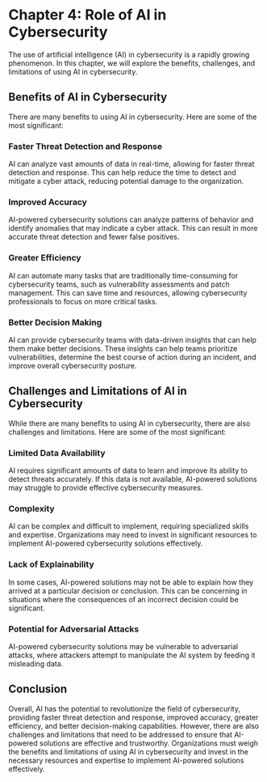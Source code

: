 Chapter 4: Role of AI in Cybersecurity
======================================

The use of artificial intelligence (AI) in cybersecurity is a rapidly growing phenomenon. In this chapter, we will explore the benefits, challenges, and limitations of using AI in cybersecurity.

Benefits of AI in Cybersecurity
-------------------------------

There are many benefits to using AI in cybersecurity. Here are some of the most significant:

### Faster Threat Detection and Response

AI can analyze vast amounts of data in real-time, allowing for faster threat detection and response. This can help reduce the time to detect and mitigate a cyber attack, reducing potential damage to the organization.

### Improved Accuracy

AI-powered cybersecurity solutions can analyze patterns of behavior and identify anomalies that may indicate a cyber attack. This can result in more accurate threat detection and fewer false positives.

### Greater Efficiency

AI can automate many tasks that are traditionally time-consuming for cybersecurity teams, such as vulnerability assessments and patch management. This can save time and resources, allowing cybersecurity professionals to focus on more critical tasks.

### Better Decision Making

AI can provide cybersecurity teams with data-driven insights that can help them make better decisions. These insights can help teams prioritize vulnerabilities, determine the best course of action during an incident, and improve overall cybersecurity posture.

Challenges and Limitations of AI in Cybersecurity
-------------------------------------------------

While there are many benefits to using AI in cybersecurity, there are also challenges and limitations. Here are some of the most significant:

### Limited Data Availability

AI requires significant amounts of data to learn and improve its ability to detect threats accurately. If this data is not available, AI-powered solutions may struggle to provide effective cybersecurity measures.

### Complexity

AI can be complex and difficult to implement, requiring specialized skills and expertise. Organizations may need to invest in significant resources to implement AI-powered cybersecurity solutions effectively.

### Lack of Explainability

In some cases, AI-powered solutions may not be able to explain how they arrived at a particular decision or conclusion. This can be concerning in situations where the consequences of an incorrect decision could be significant.

### Potential for Adversarial Attacks

AI-powered cybersecurity solutions may be vulnerable to adversarial attacks, where attackers attempt to manipulate the AI system by feeding it misleading data.

Conclusion
----------

Overall, AI has the potential to revolutionize the field of cybersecurity, providing faster threat detection and response, improved accuracy, greater efficiency, and better decision-making capabilities. However, there are also challenges and limitations that need to be addressed to ensure that AI-powered solutions are effective and trustworthy. Organizations must weigh the benefits and limitations of using AI in cybersecurity and invest in the necessary resources and expertise to implement AI-powered solutions effectively.
